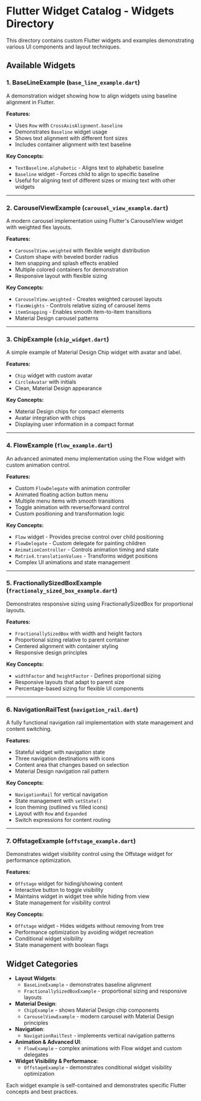 # Flutter Widget Catalog - Widgets Directory

This directory contains custom Flutter widgets and examples demonstrating various UI components and layout techniques.

## Available Widgets

### 1. BaseLineExample (`base_line_example.dart`)

A demonstration widget showing how to align widgets using baseline alignment in Flutter.

**Features:**
- Uses `Row` with `CrossAxisAlignment.baseline`
- Demonstrates `Baseline` widget usage
- Shows text alignment with different font sizes
- Includes container alignment with text baseline

**Key Concepts:**
- `TextBaseline.alphabetic` - Aligns text to alphabetic baseline
- `Baseline` widget - Forces child to align to specific baseline
- Useful for aligning text of different sizes or mixing text with other widgets

---

### 2. CarouselViewExample (`carousel_view_example.dart`)

A modern carousel implementation using Flutter's CarouselView widget with weighted flex layouts.

**Features:**
- `CarouselView.weighted` with flexible weight distribution
- Custom shape with beveled border radius
- Item snapping and splash effects enabled
- Multiple colored containers for demonstration
- Responsive layout with flexible sizing

**Key Concepts:**
- `CarouselView.weighted` - Creates weighted carousel layouts
- `flexWeights` - Controls relative sizing of carousel items
- `itemSnapping` - Enables smooth item-to-item transitions
- Material Design carousel patterns

---

### 3. ChipExample (`chip_widget.dart`)

A simple example of Material Design Chip widget with avatar and label.

**Features:**
- `Chip` widget with custom avatar
- `CircleAvatar` with initials
- Clean, Material Design appearance

**Key Concepts:**
- Material Design chips for compact elements
- Avatar integration with chips
- Displaying user information in a compact format

---

### 4. FlowExample (`flow_example.dart`)

An advanced animated menu implementation using the Flow widget with custom animation control.

**Features:**
- Custom `FlowDelegate` with animation controller
- Animated floating action button menu
- Multiple menu items with smooth transitions
- Toggle animation with reverse/forward control
- Custom positioning and transformation logic

**Key Concepts:**
- `Flow` widget - Provides precise control over child positioning
- `FlowDelegate` - Custom delegate for painting children
- `AnimationController` - Controls animation timing and state
- `Matrix4.translationValues` - Transforms widget positions
- Complex UI animations and state management

---

### 5. FractionallySizedBoxExample (`fractionaly_sized_box_example.dart`)

Demonstrates responsive sizing using FractionallySizedBox for proportional layouts.

**Features:**
- `FractionallySizedBox` with width and height factors
- Proportional sizing relative to parent container
- Centered alignment with container styling
- Responsive design principles

**Key Concepts:**
- `widthFactor` and `heightFactor` - Defines proportional sizing
- Responsive layouts that adapt to parent size
- Percentage-based sizing for flexible UI components

---

### 6. NavigationRailTest (`navigation_rail.dart`)

A fully functional navigation rail implementation with state management and content switching.

**Features:**
- Stateful widget with navigation state
- Three navigation destinations with icons
- Content area that changes based on selection
- Material Design navigation rail pattern

**Key Concepts:**
- `NavigationRail` for vertical navigation
- State management with `setState()`
- Icon theming (outlined vs filled icons)
- Layout with `Row` and `Expanded`
- Switch expressions for content routing

---

### 7. OffstageExample (`offstage_example.dart`)

Demonstrates widget visibility control using the Offstage widget for performance optimization.

**Features:**
- `Offstage` widget for hiding/showing content
- Interactive button to toggle visibility
- Maintains widget in widget tree while hiding from view
- State management for visibility control

**Key Concepts:**
- `Offstage` widget - Hides widgets without removing from tree
- Performance optimization by avoiding widget recreation
- Conditional widget visibility
- State management with boolean flags


## Widget Categories

- **Layout Widgets**: 
  - `BaseLineExample` - demonstrates baseline alignment
  - `FractionallySizedBoxExample` - proportional sizing and responsive layouts
- **Material Design**: 
  - `ChipExample` - shows Material Design chip components
  - `CarouselViewExample` - modern carousel with Material Design principles
- **Navigation**: 
  - `NavigationRailTest` - implements vertical navigation patterns
- **Animation & Advanced UI**: 
  - `FlowExample` - complex animations with Flow widget and custom delegates
- **Widget Visibility & Performance**: 
  - `OffstageExample` - demonstrates conditional widget visibility optimization


Each widget example is self-contained and demonstrates specific Flutter concepts and best practices.